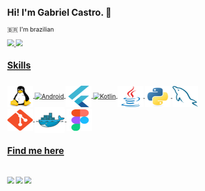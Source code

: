 ## Hi! I'm Gabriel Castro. 👋

:brazil: I'm brazilian

<div>
  <a href="https://github.com/ga-brielcastro" />
  <img height="170em" src="https://github-readme-stats.vercel.app/api?username=ga-brielcastro&show_icons=true&theme=dark&include_all_commits=true&count_private=true" />
  <img height="170em" src="https://github-readme-stats.vercel.app/api/top-langs/?username=ga-brielcastro&layout=compact&langs_count=7&theme=dark" />
</div>
  
## Skills 

<div style="display: inline_block"><br/>
  <img align="center" alt="Linux" height="50" width="60" src="https://raw.githubusercontent.com/devicons/devicon/master/icons/linux/linux-original.svg">
  <img align="center" alt="Android" height="50" width="60" src="https://cdn.jsdelivr.net/gh/devicons/devicon/icons/android/android-plain.svg">
  <img align="center" alt="Flutter" height="50" width="60" src="https://raw.githubusercontent.com/devicons/devicon/master/icons/flutter/flutter-original.svg">
  <img align="center" alt="Kotlin" height="50" width="60" src="https://cdn.jsdelivr.net/gh/devicons/devicon/icons/kotlin/kotlin-original.svg" />
  <img align="center" alt="Java" height="50" width="60" src="https://raw.githubusercontent.com/devicons/devicon/master/icons/java/java-original.svg">
  <img align="center" alt="Python" height="50" width="60" src="https://raw.githubusercontent.com/devicons/devicon/master/icons/python/python-original.svg">
  <img align="center" alt="MySQL" height="50" width="60" src="https://raw.githubusercontent.com/devicons/devicon/master/icons/mysql/mysql-original.svg">
  <img align="center" alt="Git" height="50" width="60" src="https://raw.githubusercontent.com/devicons/devicon/master/icons/git/git-original.svg">
  <img align="center" alt="Docker" height="60" width="70" src="https://raw.githubusercontent.com/devicons/devicon/master/icons/docker/docker-original.svg">
  <img align="center" alt="Figma" height="50" width="60" src="https://raw.githubusercontent.com/devicons/devicon/master/icons/figma/figma-original.svg">
 
<!--   
  <img align="center" alt="HTML" height="50" width="60" src="https://raw.githubusercontent.com/devicons/devicon/master/icons/html5/html5-original.svg">
  <img align="center" alt="CSS" height="50" width="60" src="https://raw.githubusercontent.com/devicons/devicon/master/icons/css3/css3-original.svg">
  <img align="center" alt="SASS" height="50" width="60" src="https://raw.githubusercontent.com/devicons/devicon/master/icons/sass/sass-original.svg">
  <img align="center" alt="Js" height="50" width="60" src="https://raw.githubusercontent.com/devicons/devicon/master/icons/javascript/javascript-plain.svg">
  <img align="center" alt="Ts" height="50" width="60" src="https://raw.githubusercontent.com/devicons/devicon/master/icons/typescript/typescript-plain.svg">
  <img align="center" alt="React" height="50" width="60" src="https://raw.githubusercontent.com/devicons/devicon/master/icons/react/react-original.svg">
  <img align="center" alt="Redux" height="50" width="60" src="https://raw.githubusercontent.com/devicons/devicon/master/icons/redux/redux-original.svg">
 
  <img align="center" alt="MongoDB" height="50" width="60" src="https://raw.githubusercontent.com/devicons/devicon/master/icons/mongodb/mongodb-original.svg">
   -->
</div>

## Find me here

<div style="display: inline_block"><br/>
  
  <a href="https://www.linkedin.com/in/gabrielsouzacastro/" target="_blank"><img src="https://img.shields.io/badge/-LinkedIn-%230077B5?style=for-the-badge&logo=linkedin&logoColor=white" target="_blank" /></a>
  <a href="https://instagram.com/ga.brielcastro" target="_blank"><img src="https://img.shields.io/badge/Instagram-E4405F?style=for-the-badge&logo=instagram&logoColor=white" target="_blank" /></a>
  <a href="https://www.youtube.com/channel/UCgEENLYqE9UTmwpPK-gJ4fg" target="_blank"><img src="https://img.shields.io/badge/YouTube-FF0000?style=for-the-badge&logo=youtube&logoColor=white" target="_blank" /></a>
  
</div>
